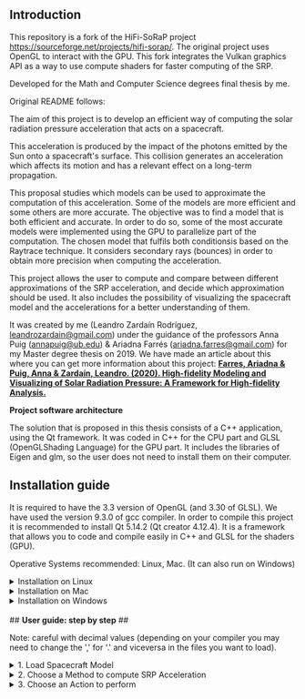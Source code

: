 ## <b>Introduction</b> ##


This repository is a fork of the HiFi-SoRaP project https://sourceforge.net/projects/hifi-sorap/.
The original project uses OpenGL to interact with the GPU. This fork integrates the Vulkan graphics API  as a way to use compute shaders for faster computing of the SRP.

Developed for the Math and Computer Science degrees final thesis by me. 

Original README follows: 

The  aim  of  this  project  is  to  develop  an  efficient  way  of  computing  the solar  radiation  pressure
acceleration  that  acts  on  a  spacecraft.

This acceleration is produced by the impact of the photons emitted by the Sun onto a spacecraft's surface.
This collision generates an acceleration which affects its motion and has a relevant effect on a long-term propagation.

This proposal studies which models can be used to approximate the computation of this acceleration.
Some of the models are more efficient and some others are more accurate.  The objective was to find a model that is
both efficient and accurate.  In order to do so, some of the most accurate models were implemented using the GPU to
parallelize part of the computation. The chosen model that fulfils both conditionsis based on the Raytrace technique.
It considers secondary rays (bounces) in order to obtain more precision when computing the acceleration.

This project  allows the  user  to  compute  and compare  between  different  approximations  of  the  SRP acceleration, 
and decide which approximation should be used.
It also includes the possibility  of  visualizing  the  spacecraft  model  and  the  accelerations  for  a  better
understanding of them.

It was created by me (Leandro Zardaín Rodríguez, leandrozardain@gmail.com) under the guidance of the professors Anna Puig (annapuig@ub.edu) & Ariadna Farrés (ariadna.farres@gmail.com) for my Master degree thesis on 2019. We have made an article about this where you can get more information about this project:
<a href="https://www.researchgate.net/publication/349295985_High-fidelity_Modeling_and_Visualizing_of_Solar_Radiation_Pressure_A_Framework_for_High-fidelity_Analysis"><b>Farres, Ariadna & Puig, Anna & Zardaín, Leandro. (2020). High-fidelity Modeling and Visualizing of Solar Radiation Pressure: A Framework for High-fidelity Analysis. </b> </a>

<b>Project software architecture</b>

The solution that is proposed in this thesis consists of a C++ application,  using the Qt framework.  It was coded in C++
for the CPU part and GLSL (OpenGLShading Language) for the GPU part.  It includes the libraries of Eigen and glm, so the
user does not need to install them on their computer.

## <b>Installation guide</b> ##

It is required to have the 3.3 version of OpenGL (and 3.30 of GLSL).
We have used the version 9.3.0 of gcc compiler.
In order to compile this project it is recommended to install Qt 5.14.2 (Qt creator 4.12.4). It is a framework that allows you
to code and compile easily in C++ and GLSL for the shaders (GPU).

Operative Systems recommended: Linux, Mac. (It can also run on Windows)

<details>
<summary>Installation on Linux</summary>
	
1. Install Qt:
<br/>

    * Qt installer can be downloaded from <a href="https://www.qt.io/download-qt-installer?utm_referrer=https%3A%2F%2Fwww.qt.io%2Fdownload-open-source%3Futm_referrer%3Dhttps%253A%252F%252Fwww.qt.io%252Fdownload">here</a>.

<br/>

    * Open a terminal where the file was downloaded and run: "chmod +x 'downloaded_file_name'". Then, run: "./'downloaded_file_name'". 

<br/>

    * Check the things in the Qt installer as here:

<br/>

<a href="https://postimg.cc/Z05jmMWx" target="_blank"><img src="https://i.postimg.cc/fWxPc4Zp/qt-steps.png" alt="qt-steps"/></a><br/><br/>
<br/>

    * Try to open QtCreator and load the project. 
	If QtCreator doesn't start, run: "sudo apt-get install --reinstall qtcreator".

<br/>
    	When opening the project for the fisrt time, you may be asked to choose a kit (the compiler for the project). In our case, we have used the GCC one: 
<a href="https://postimg.cc/JskPgHsw" target="_blank"><img src="https://i.postimg.cc/13W28pPz/qt-steps2.png" alt="qt-steps2"/></a><br/><br/>

<br/>
<br/>
2. Install OpenGL:

    * Run: "sudo apt-get install libgl-dev".
	
<br/><br/>
</details>

<details>
<summary>Installation on Mac</summary>

1. Install Qt

<br/>
    * Qt installer can be downloaded from <a href="https://www.qt.io/download-qt-installer?utm_referrer=https%3A%2F%2Fwww.qt.io%2Fdownload-open-source%3Futm_referrer%3Dhttps%253A%252F%252Fwww.qt.io%252Fdownload">here</a>.

<br/>
    * Check the things in the Qt installer as here:

<br/>
<a href="https://postimages.org/" target="_blank"><img src="https://i.postimg.cc/SNhw3SDm/qt-steps-mac.png" alt="qt-steps-mac"/></a><br/><br/>	
    <a href="https://postimg.cc/svtJpfwT" target="_blank"><img src="https://i.postimg.cc/jSjkYLNY/qt-steps-mac2.png" alt="qt-steps-mac2"/></a><br/><br/>	
<br/>
    Inside the Qt version choosen (for example, "Qt 5.14.2"), enable also the macOS toggle:<br/>
<a href="https://postimages.org/" target="_blank"><img src="https://i.postimg.cc/wMhnMZTK/qt-steps-mac3.png" alt="qt-steps-mac3"/></a><br/><br/>	
<br/>
    When opening the project for the first time, you may be asked to choose a kit (the compiler for the project). For example, you can choose the clang one:
    <a href='https://postimages.org/' target='_blank'><img src='https://i.postimg.cc/tggTP0fH/qt-step-3-5.png' border='0' alt='qt-step-3-5'/></a>

<br/>
    On Qt, in case you have a problem compiling the project with qmake:
	1. Select the tab 'Projects' in the left side tabs. It will take you to the 'Build Settings' page.
    <a href="https://postimages.org/" target="_blank"><img src="https://i.postimg.cc/pLV3Vsw7/qt-steps-mac4.png" alt="qt-steps-mac4"/></a><br/><br/>	
<br/>
	2. Add "INCLUDEPATH+=/opt/X11/include" in the qmake options:

<a href="https://postimages.org/" target="_blank"><img src="https://i.postimg.cc/vTRpQbyL/qt-steps-mac5.png" alt="qt-steps-mac5"/></a><br/><br/>
<br/>
<br/>
2. Install OpenGL:

    * Install last version of Xcode and XQuartz from the Mac AppStore.

<br/>
</details>

<details>
<summary>Installation on Windows</summary>

1. Install Visual Studio (this is needed for the C++ compiler):
    * You need to choose which version of Visual Studio you want, we recommend the 2022 Community version.
<br/>
<a href="https://postimages.org/" target="_blank"><img src="https://i.postimg.cc/Xvphdp7k/visual-studio-1.png" alt="visual-studio-1"/></a><br/><br/>
<br/>
* Check the next things when installing Visual Studio:

* Edit: Choose also "MSVC v141 - VS 2017 C++ x64/x86 build tools (v14.16)", as MSVC2017 is the supported compiler for the Qt version that will be installed. MSVC2019 should be also compatible, but it was not tested.
	
<br/>
<a href="https://postimg.cc/8sX4zmWQ" target="_blank"><img src="https://i.postimg.cc/rFMPghwm/visual-studio-2.png" alt="visual-studio-2"/></a><br/><br/>
<a href="https://postimg.cc/BLqpXhMs" target="_blank"><img src="https://i.postimg.cc/zBhc26hL/visual-studio-3.png" alt="visual-studio-3"/></a><br/><br/>
    <a href="https://postimages.org/" target="_blank"><img src="https://i.postimg.cc/BbGwrp5m/visual-studio-4.png" alt="visual-studio-4"/></a><br/><br/>
<a href="https://postimages.org/" target="_blank"><img src="https://i.postimg.cc/D0dYnGBn/visual-studio-5.png" alt="visual-studio-5"/></a><br/><br/>	
<br/>
<br/>
2. Install Qt

* Qt installer can be downloaded from <a href="https://www.qt.io/download-qt-installer?utm_referrer=https%3A%2F%2Fwww.qt.io%2Fdownload-open-source%3Futm_referrer%3Dhttps%253A%252F%252Fwww.qt.io%252Fdownload">here</a>.

<br/>
    * Check the things in the Qt installer as here:

<br/>
<a href="https://postimg.cc/hfJrzQbJ" target="_blank"><img src="https://i.postimg.cc/qMwZF8NG/qt-steps-windows.png" alt="qt-steps-windows"/></a><br/><br/>
	
<br/>
    * Try to open QtCreator and load the project. When opening the project for the fisrt time, you may be asked to choose a kit (the compiler for the project).
    In our case, we have used the MSCV one:
<a href="https://postimg.cc/tY7r3My4" target="_blank"><img src="https://i.postimg.cc/RVLjzkDK/qt-steps-windows2.png" alt="qt-steps-windows2"/></a><br/><br/>

The MSVC2017 32 bit compiler is needed. If Qt doesn't automatically detect this compiler, it can be manually setup, with Inizialization pointing to "C:\Program Files\Microsoft Visual Studio\2022\Community\VC\Auxiliary\Build\vcvarsall.bat" and arguments as the image:

<a href="https://postimg.cc/F1y1ptth" target="_blank"><img src="https://i.postimg.cc/nV57HZ09/image.png" alt="compiler-setup"/></a>

<br/>
<br/>
3. Regarding OpenGL:
    * The library of OpenGL if already in the project. However, if it requires you the file "glext.dll" or the program crashes when running the project on Qt, this dll can be found in the RayTracingSRP folder. Put this dll file in the folder where there are the compiled objects of this project. This binary is 32 bits compiled, therefore the compiler needed is 32  bits.

<br/>
<br/>
</details>

<br/>
## <b>User guide: step by step</b> ##

Note: careful with decimal values (depending on your compiler you may need to change the ',' for '.' and viceversa in the files you want to load).

<details>
<summary>1. Load Spacecraft Model</summary>

<a href="https://postimages.org/" target="_blank"><img src="https://i.postimg.cc/3rpst4jL/Load-Object-2.png" alt="Load-Object-2"/></a><br/><br/>
<br/>
You need to load the spacecraft model (OBJ file) which is based on CAD model: it contains the list of vertices, faces 
and normals (optional). Also, you need a MTL file where is described the reflectivy properties of the surface of
the spacecraft. In addition, you can set its weight. In the resources/model directory there are examples of this files.
<br/>
<br/>
</details>

<details>
<summary>2. Choose a Method to compute SRP Acceleration</summary>

<a href="https://postimages.org/" target="_blank"><img src="https://i.postimg.cc/TPFs9fKM/Select-Method-2.png" alt="Select-Method-2"/></a><br/><br/>
<br/>
<br/>
You need to choose a method (the model you want to use to approximate the SRP force):

<br/>
<br/>
*Cannonball (CPU): considers the shape of the spacecraft to be a sphere. Ypu can set the area of the sphere (A) and the reflectivity
    property (Cr).

<br/>
<br/>
*NPlate (CPU): considers the shape of the spacecraft to be represented as a set of flat plates (you need to load a file that contains
    the number of plates, and then, for each plate, a new line with the area, specular reflectivity property, diffuse reflectivity
    property, and normal of the plate; you can see an example in the resources/model directory).

<br/>
<br/>
*RayTrace (CPU): for each cell of a grid defined by the number of cells (Nx x Ny) a ray is casted against the triangular mesh of the
    spacecraft. Then, it is computed the SRP force on the intersected triangle. The user can set the grid and secondary and diffuse
    rays.

<br/>
<br/>
*RayTrace (GPU): Similar to the CPU version, in this case the computation is done in the GPU. The user can set the secondary and diffuse rays.
    (Nx = Ny = 512 by default).

<br/>
<br/>
</details>

<details>
<summary>3. Choose an Action to perform</summary>

<a href="https://postimages.org/" target="_blank"><img src="https://i.postimg.cc/fLSGnkGR/Choose-Action-2.png" alt="Choose-Action-2"/></a><br/><br/>
<br/>
You need to choose what action you want to do:
	
<br/>
<br/>
* Visualize spacecraft: when the user press the start button in the Visualize Spacecraft tab, it will show a 3D viewer of the spacecraft with
    its 3 axes and the sunlight direction. Then, the user can set the initial rotation of the spacecraft by interacting with
    the three sliders. Each one of them corresponds to one of the local axes of the spacecraft. 

<br/>
<br/>
    For example, in the first slider, it appears "X" in red and this indicates that the red line in the 3D viewer correspond to the x axis. 	
    The user can also rotate the scene by pressing the right button of the mouse. It will not affect the computation of the SRP
    accelerations because it is modifying the orientation and position of the observer (camera) and nor the model neither the sunlight
    direction. And having pressed the left button, the user can zoom in and zoom out.
<br/>
<br/>

    Also, it allows the user to compute and visualize particular accelerations by rotating the spacecraft after having pressed the â€™Startâ€™
    button and consequently, interacted with the sliders.

<br/>
<br/>
    These accelerations that will appear in the 3D scene would have a different colour depending on their magnitudes. It was chosen to use
    the heat map colours to represent in blue the forces with lower magnitudes and in red the ones with higher magnitudes. Also, in this
    window it indicates which is the lowest and the highest magnitude among the accelerations that were computed.
<br/>
<br/>

* Visualize Graphics: it computes the SRP acceleration considering a set of pairs of azimuth and elevation angles. The user can select the
    azimuth and the elevation steps (they indicate how many points are used to discretize sample points from a sphere).

<br/>
<br/>
    if a GPU-based method was selected, another option would be added to this tab and it allows the user to visualize the results obtained
    from SRP accelerations while the computation of the global accelerations is being done.

<br/>
<br/>
    If the user pressed the "Start" button, these accelerations would be represented in a window with four 3D viewers showing each one of the
    components of the acceleration (x, y and z) and also its magnitude (see Fig. 17 and 18). In addition, the user can download the result
    as a txt file.

<br/>
<br/>
* Compare Graphics: this option allows the user to compare the result of two graphics that were previously generated. It is important to have this
tool of comparison because it lets the user to compute the difference between two already computed graphics. Also, it shows the mean
square error (MSE) and the maximum difference between the points on the charts.
<br/>
</details>

